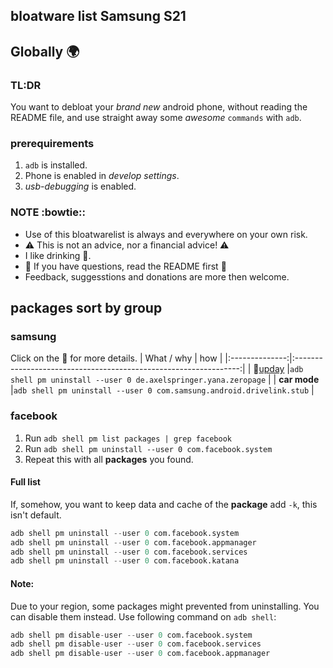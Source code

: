 ## bloatware list Samsung S21

## Globally :earth_africa:

### TL:DR
You want to debloat your *brand new* android phone, without reading the README file, and use straight away some *awesome* `commands` with `adb`.

### prerequirements
1.  `adb` is installed.
2.  Phone is enabled in *develop settings*.
3. *usb-debugging* is enabled.

### NOTE :bowtie::
- Use of this bloatwarelist is always and everywhere on your own risk.
- :warning: This is not an advice, nor a financial advice! :warning:
- I like drinking :beer:.
- :green_book: If you have questions, read the README first :green_book:
- Feedback, suggesstions and donations are more then welcome.

## packages sort by group

### samsung
Click on the :link: for more details.
| What / why     | how                                                              |
|:--------------:|:----------------------------------------------------------------:|
| :link:[upday](https://play.google.com/store/apps/details?id=de.axelspringer.yana.zeropage&hl=en_US&gl=US)      |`adb shell pm uninstall --user 0 de.axelspringer.yana.zeropage`   |
| **car mode**     |`adb shell pm uninstall --user 0 com.samsung.android.drivelink.stub`   |





### facebook
1. Run `adb shell pm list packages | grep facebook`
2. Run `adb shell pm uninstall --user 0 com.facebook.system`
3. Repeat this with all **packages** you found.
#### Full list
If, somehow, you want to keep data and cache of the **package** add  `-k`, this isn't default.

```s
adb shell pm uninstall --user 0 com.facebook.system
adb shell pm uninstall --user 0 com.facebook.appmanager
adb shell pm uninstall --user 0 com.facebook.services
adb shell pm uninstall --user 0 com.facebook.katana
```
#### Note:
Due to your region, some packages might prevented from uninstalling. You can disable them instead. Use following command on `adb shell`:
```s
adb shell pm disable-user --user 0 com.facebook.system 
adb shell pm disable-user --user 0 com.facebook.services
adb shell pm disable-user --user 0 com.facebook.appmanager
```




